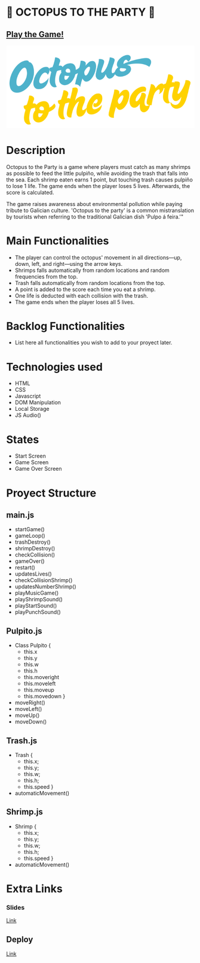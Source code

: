 # 🐙 OCTOPUS TO THE PARTY 🐙

## [Play the Game!](https://gaellemde.github.io/octopus-to-the-party/)

![Game Logo](./Images/Octopus-to-the-party-Logo.svg)

# Description

Octopus to the Party is a game where players must catch as many shrimps as possible to feed the little pulpiño, while avoiding the trash that falls into the sea. Each shrimp eaten earns 1 point, but touching trash causes pulpiño to lose 1 life. The game ends when the player loses 5 lives. Afterwards, the score is calculated.

The game raises awareness about environmental pollution while paying tribute to Galician culture. 'Octopus to the party' is a common mistranslation by tourists when referring to the traditional Galician dish 'Pulpo á feira.'"

# Main Functionalities

- The player can control the octopus' movement in all directions—up, down, left, and right—using the arrow keys.
- Shrimps falls automatically from random locations and random frequencies from the top.
- Trash falls automatically from random locations from the top.
- A point is added to the score each time you eat a shrimp.
- One life is deducted with each collision with the trash.
- The game ends when the player loses all 5 lives.

# Backlog Functionalities

- List here all functionalities you wish to add to your proyect later.

# Technologies used

- HTML
- CSS
- Javascript
- DOM Manipulation
- Local Storage
- JS Audio()

# States

- Start Screen
- Game Screen
- Game Over Screen

# Proyect Structure

## main.js

- startGame()
- gameLoop()
- trashDestroy()
- shrimpDestroy()
- checkCollision()
- gameOver()
- restart()
- updatesLives()
- checkCollisionShrimp()
- updatesNumberShrimp()
- playMusicGame()
- playShrimpSound()
- playStartSound()
- playPunchSound()

## Pulpito.js

- Class Pulpito {
  - this.x
  - this.y
  - this.w
  - this.h
  - this.moveright
  - this.moveleft
  - this.moveup
  - this.movedown
    }
- moveRight()
- moveLeft()
- moveUp()
- moveDown()

## Trash.js

- Trash {
  - this.x;
  - this.y;
  - this.w;
  - this.h;
  - this.speed
    }
- automaticMovement()

## Shrimp.js

- Shrimp {
  - this.x;
  - this.y;
  - this.w;
  - this.h;
  - this.speed
    }
- automaticMovement()

# Extra Links

### Slides

[Link](https://www.canva.com/design/DAGm3wk5cjU/TK3_EZw9gFm2q84VcMSo3Q/view?utm_content=DAGm3wk5cjU&utm_campaign=designshare&utm_medium=link2&utm_source=uniquelinks&utlId=h152b2ea237)

## Deploy

[Link](https://gaellemde.github.io/octopus-to-the-party/)
